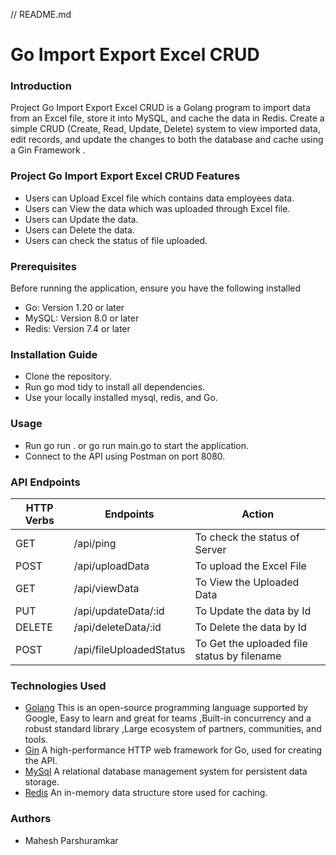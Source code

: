 // README.md
# Go Import Export Excel CRUD

### Introduction
Project Go Import Export Excel CRUD is a Golang program to import data from an Excel file, store it into MySQL, and cache the data in Redis. Create a simple CRUD (Create, Read, Update, Delete) system to view imported data, edit records, and update the changes to
both the database and cache using a Gin Framework .

### Project Go Import Export Excel CRUD Features
* Users can Upload Excel file which contains data employees data.
* Users can View the data which was uploaded through Excel file.
* Users can Update the data.
* Users can Delete the data.
* Users can check the status of file uploaded.

### Prerequisites
Before running the application, ensure you have the following installed
* Go: Version 1.20 or later
* MySQL: Version 8.0 or later
* Redis: Version 7.4 or later

### Installation Guide
* Clone the repository.
* Run go mod tidy to install all dependencies.
* Use your locally installed mysql, redis, and Go.

### Usage
* Run go run . or go run main.go to start the application.
* Connect to the API using Postman on port 8080.

### API Endpoints
| HTTP Verbs | Endpoints               | Action                                      |
|------------|-------------------------|---------------------------------------------|
| GET        | /api/ping               | To check the status of Server               |
| POST       | /api/uploadData         | To upload the Excel File                    |
| GET        | /api/viewData           | To View the Uploaded Data                   |
| PUT        | /api/updateData/:id     | To Update the data by Id                    |
| DELETE     | /api/deleteData/:id     | To Delete the data by Id                    |
| POST       | /api/fileUploadedStatus | To Get the uploaded file status by filename |


### Technologies Used
* [Golang](https://go.dev/) This is an open-source programming language supported by Google, Easy to learn and great for teams ,Built-in concurrency and a robust standard library ,Large ecosystem of partners, communities, and tools.
* [Gin](https://gin-gonic.com/) A high-performance HTTP web framework for Go, used for creating the API.
* [MySql](https://www.mysql.com/) A relational database management system for persistent data storage.
* [Redis](https://www.googleadservices.com/pagead/aclk?sa=L&ai=DChcSEwjivv2bv9OJAxXMEXsHHSq3K0gYABABGgJ0bQ&co=1&ase=2&gclid=Cj0KCQiA0MG5BhD1ARIsAEcZtwTpS7tYG7cuiwbm_Leu9svCUflAuXzGsX0sAJ7w3233ww5ivImCkPwaAgAoEALw_wcB&ohost=www.google.com&cid=CAESVeD24vXR3uzuMD1IOwDmLxVk7K8I5V80_DhGvo8y6s6sXYKDjDqeqmwPWh-mXXE5C9W49Q-Mh8WEKH8hX-LkQ4oy7RFjb41kzr-oM0HujDWqdM68W5k&sig=AOD64_3CLaszBKyGGgH4yL_tFYm0gUPSGw&q&nis=4&adurl&ved=2ahUKEwi75vabv9OJAxXFdfUHHd3dAkMQ0Qx6BAgLEAE) An in-memory data structure store used for caching.

### Authors
* Mahesh Parshuramkar